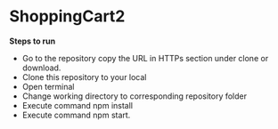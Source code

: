 # ShoppingCart2
**Steps to run**

* Go to the repository copy the URL in HTTPs section under clone or download.
* Clone this repository to your local
* Open terminal
* Change working directory to corresponding repository folder
* Execute command npm install
* Execute command npm start.

